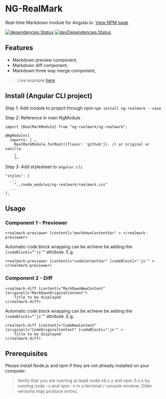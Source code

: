 # NG-RealMark
Real-time Markdown module for Angular.io. [View NPM page](https://www.npmjs.com/package/ng-realmark)

[![dependencies Status](https://david-dm.org/liammann/ng-realmark/status.svg)](https://david-dm.org/liammann/ng-realmark)
[![devDependencies Status](https://david-dm.org/liammann/ng-realmark/dev-status.svg)](https://david-dm.org/liammann/ng-realmark?type=dev)

## Features
- Markdown preview component,
- Markdown diff component,
- Markdown three way merge component,

> Live example [here](https://liammann.github.io/ng-realmark/)





## Install (Angular CLI project)
Step 1: Add module to project through npm `npm install ng-realmark --save`

Step 2: Reference in main NgModule
```
import {RealMarkModule} from "ng-realmark/ng-realmark";

@NgModule({
  imports: [ …
    RealMarkModule.forRoot({flavor: 'github'}), // or original or vanilla
    …
	]…
```
Step 3: Add stylesheet to `angular.cli`
```
"styles": [
  ...
	"../node_modules/ng-realmark/realmark.css"
  ...
],
```

## Usage
### Component 1 - Previewer
```
<realmark-previewer [content]="markdownContentVar" > </realmark-previewer>
```
Automatic code block wrapping can be achieve be adding the `[codeBlock]=“‘js’”` attribute. E.g.
```
<realmark-previewer [content]="codeContentVar" [codeBlock]="'js'" > </realmark-previewer>
```


### Component 2 - Diff
```
<realmark-diff [content]="MarkDownNewContent" [original]="MarkDownOriginalContent">
	Title to be displayed
</realmark-diff>
```
Automatic code block wrapping can be achieve be adding the `[codeBlock]=“‘js’”` attribute. E.g.
```
<realmark-diff [content]="CodeNewContent" [original]="CodeOriginalContent" [codeBlock]="'js'" >
	Title to be displayed
</realmark-diff>
```

## Prerequisites

Please install Node.js and npm if they are not already installed on your computer.

> Verify that you are running at least node v6.x.x and npm 3.x.x by running node -v and npm -v in a terminal / console window. Older versions may produce errors.
